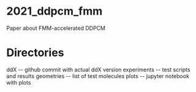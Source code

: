 # 2021_ddpcm_fmm
Paper about FMM-accelerated DDPCM

# Directories
ddX -- github commit with actual ddX version
experiments -- test scripts and results
geometries -- list of test molecules
plots -- jupyter notebook with plots


